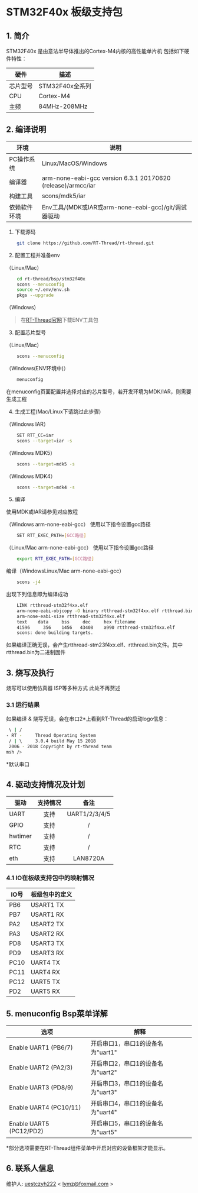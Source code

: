 # STM32F40x 板级支持包

## 1. 简介

STM32F40x 是由意法半导体推出的Cortex-M4内核的高性能单片机
包括如下硬件特性：

| 硬件 | 描述 |
| -- | -- |
|芯片型号| STM32F40x全系列 |
|CPU| Cortex-M4 |
|主频| 84MHz-208MHz |

## 2. 编译说明


| 环境         | 说明                                                         |
| ------------ | ------------------------------------------------------------ |
| PC操作系统   | Linux/MacOS/Windows                                          |
| 编译器       | arm-none-eabi-gcc version 6.3.1 20170620 (release)/armcc/iar |
| 构建工具     | scons/mdk5/iar                                               |
| 依赖软件环境 | Env工具/(MDK或IAR或arm-none-eabi-gcc)/git/调试器驱动         |

1) 下载源码

```bash
    git clone https://github.com/RT-Thread/rt-thread.git
```

2) 配置工程并准备env

（Linux/Mac）

```bash
    cd rt-thread/bsp/stm32f40x
    scons --menuconfig
    source ~/.env/env.sh
    pkgs --upgrade
```

（Windows）

>在[RT-Thread官网][1]下载ENV工具包

3) 配置芯片型号

（Linux/Mac）

```bash
    scons --menuconfig
```

（Windows(ENV环境中)）

```bash
    menuconfig
```

在menuconfig页面配置并选择对应的芯片型号，若开发环境为MDK/IAR，则需要生成工程

4) 生成工程(Mac/Linux下请跳过此步骤)

（Windows IAR）

```bash
    SET RTT_CC=iar
    scons --target=iar -s
```

（Windows MDK5）

```bash
    scons --target=mdk5 -s
```

（Windows MDK4）

```bash
    scons --target=mdk4 -s
```

5) 编译

使用MDK或IAR请参见对应教程

（Windows arm-none-eabi-gcc）
使用以下指令设置gcc路径

```bash
    SET RTT_EXEC_PATH=[GCC路径]
```

（Linux/Mac arm-none-eabi-gcc）
使用以下指令设置gcc路径

```bash
    export RTT_EXEC_PATH=[GCC路径]
```

编译（WindowsLinux/Mac arm-none-eabi-gcc）

```bash
    scons -j4
```

出现下列信息即为编译成功

```bash
    LINK rtthread-stm32f4xx.elf
    arm-none-eabi-objcopy -O binary rtthread-stm32f4xx.elf rtthread.bin
    arm-none-eabi-size rtthread-stm32f4xx.elf
    text    data     bss     dec     hex filename
    41596     356    1456   43408    a990 rtthread-stm32f4xx.elf
    scons: done building targets.
```


如果编译正确无误，会产生rtthread-stm23f4xx.elf、rtthread.bin文件。其中rtthread.bin为二进制固件

## 3. 烧写及执行

烧写可以使用仿真器 ISP等多种方式 此处不再赘述

### 3.1 运行结果

如果编译 & 烧写无误，会在串口2*上看到RT-Thread的启动logo信息：

```bash
 \ | /
- RT -     Thread Operating System
 / | \     3.0.4 build May 15 2018
 2006 - 2018 Copyright by rt-thread team
msh />
```

*默认串口


## 4. 驱动支持情况及计划

| 驱动    | 支持情况 | 备注          |
| ------- | :------: | :-----------: |
| UART    | 支持     | UART1/2/3/4/5 |
| GPIO    | 支持     | /             |
| hwtimer | 支持     | /             |
| RTC     | 支持     | /             |
| eth     | 支持     | LAN8720A      |

### 4.1 IO在板级支持包中的映射情况

| IO号 | 板级包中的定义 |
| -- | -- |
| PB6 | USART1 TX |
| PB7 | USART1 RX |
| PA2 | USART2 TX |
| PA3 | USART2 RX |
| PD8 | USART3 TX |
| PD9 | USART3 RX |
| PC10 | UART4 TX |
| PC11 | UART4 RX |
| PC12 | UART5 TX |
| PD2 | UART5 RX |

## 5. menuconfig Bsp菜单详解

| 选项 | 解释 |
| -- | -- |
| Enable UART1 (PB6/7) | 开启串口1，串口1的设备名为"uart1" |
| Enable UART2 (PA2/3) | 开启串口2，串口1的设备名为"uart2" |
| Enable UART3 (PD8/9) | 开启串口3，串口1的设备名为"uart3" |
| Enable UART4 (PC10/11) | 开启串口4，串口1的设备名为"uart4" |
| Enable UART5 (PC12/PD2) | 开启串口5，串口1的设备名为"uart5" |

*部分选项需要在RT-Thread组件菜单中开启对应的设备框架才能显示。

## 6. 联系人信息

维护人:
[uestczyh222][4] < [lymz@foxmail.com][5] >

  [1]: https://www.rt-thread.org/page/download.html
  [4]: https://github.com/uestczyh222
  [5]: mailto:lymz@foxmail.com
